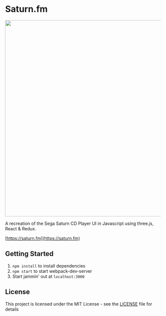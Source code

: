 # Saturn.fm
[<img src="https://github.com/mcamis/saturn.fm/blob/master/saturn-fm.png" width="677" height="634">](https://saturn.fm)


A recreation of the Sega Saturn CD Player UI in Javascript using three.js, React & Redux. 

[https://saturn.fm](https://saturn.fm)

## Getting Started

1. `npm install` to install dependencies
2. `npm start` to start webpack-dev-server
3. Start jammin' out at `localhost:3000`


## License

This project is licensed under the MIT License - see the [LICENSE](LICENSE) file for details
